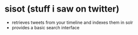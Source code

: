 sisot (stuff i saw on twitter)
========

* retrieves tweets from your timeline and indexes them in solr
* provides a basic search interface
